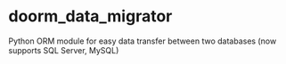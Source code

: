 # doorm_data_migrator
Python ORM module for easy data transfer between two databases (now supports SQL Server, MySQL)
